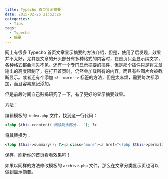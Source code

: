 ```yaml
---
title: Typecho 首页显示摘要
date: 2015-02-26 21:52:26
categories:
  - Tips
tags:
  - Typecho
  - 摘要
---
```


网上有很多 Typecho 首页文章显示摘要的方法介绍，但是，使用了后发现，效果并不太好，尤其是文章的开头部分有多种格式的内容时，在首页只会显示纯文字，各种格式都会消失不见。还有一个专门显示摘要的插件，但是那个插件只是将文章输出的高度限制了，在打开首页时，仍然会加载所有的内容，而且有些图片会被截断显示。或者还有个添加 `<!--more-->` 标签的方法，但是太麻烦，需要每次都添加，而且容易忘记添加。

但是前段时间自己鼓捣研究了一下，有了更好的显示摘要效果。

方法：

编辑模板的 `index.php` 文件，找到这一行代码：
``` php
<?php $this->content('阅读剩余部分...'); ?>
```
将其替换为：
``` php
<?php $this->summary(); ?><p class="more"><a href="<?php $this->permalink() ?>">展开阅读</a></p>
```
保存，刷新你的首页看看效果吧！

如果以同样的方法修改模板的 `archive.php` 文件，那么在文章分类显示页也可以做到显示摘要。
